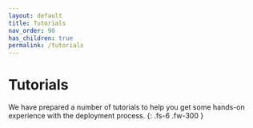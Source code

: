 ```yaml
---
layout: default
title: Tutorials
nav_order: 90
has_children: true
permalink: /tutorials
---
```


# Tutorials 

We have prepared a number of tutorials to help you get some hands-on experience with the deployment process.
{: .fs-6 .fw-300 }

